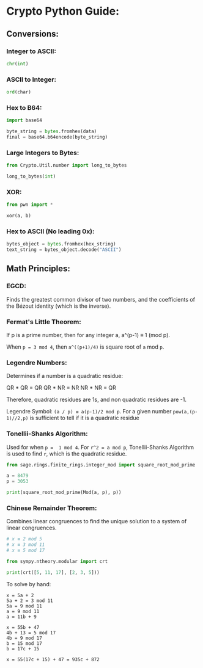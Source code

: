 # Crypto Python Guide:

## Conversions:

### Integer to ASCII:

```py
chr(int)
```

### ASCII to Integer:

```py
ord(char)
```

### Hex to B64:

```py
import base64

byte_string = bytes.fromhex(data)
final = base64.b64encode(byte_string)
```

### Large Integers to Bytes:

```py
from Crypto.Util.number import long_to_bytes

long_to_bytes(int)
```

### XOR:

```py
from pwn import *

xor(a, b)
```

### Hex to ASCII (No leading 0x):

```py
bytes_object = bytes.fromhex(hex_string)
text_string = bytes_object.decode("ASCII")
```

## Math Principles:

### EGCD:

Finds the greatest common divisor of two numbers, and the coefficients of the Bézout identity (which is the inverse).

### Fermat's Little Theorem:

If p is a prime number, then for any integer a, a^(p-1) ≡ 1 (mod p).

When `p = 3 mod 4`, then `a^((p+1)/4)` is square root of `a` mod `p`.


### Legendre Numbers:

Determines if a number is a quadratic residue:

QR * QR = QR
QR * NR = NR
NR * NR = QR

Therefore, quadratic residues are 1s, and non quadratic residues are -1.

Legendre Symbol: `(a / p) ≡ a(p-1)/2 mod p`. For a given number `pow(a,(p-1)//2,p)` is sufficient to tell if it is a quadratic residue

### Tonellii-Shanks Algorithm:

Used for when `p =  1 mod 4`. For `r^2 = a mod p`, Tonellii-Shanks Algorithm is used to find `r`, which is the quadratic residue. 

```py
from sage.rings.finite_rings.integer_mod import square_root_mod_prime

a = 8479
p = 3053

print(square_root_mod_prime(Mod(a, p), p))
```

### Chinese Remainder Theorem:

Combines linear congruences to find the unique solution to a system of linear congruences.

```py
# x ≡ 2 mod 5
# x ≡ 3 mod 11
# x ≡ 5 mod 17

from sympy.ntheory.modular import crt

print(crt([5, 11, 17], [2, 3, 5]))
```

To solve by hand:

```
x = 5a + 2
5a + 2 = 3 mod 11
5a = 9 mod 11
a = 9 mod 11 
a = 11b + 9

x = 55b + 47
4b + 13 = 5 mod 17
4b = 9 mod 17
b = 15 mod 17 
b = 17c + 15

x = 55(17c + 15) + 47 = 935c + 872
```


